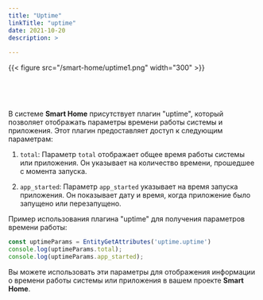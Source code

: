 ```yaml
---
title: "Uptime"
linkTitle: "uptime"
date: 2021-10-20
description: >
  
---
```


{{< figure src="/smart-home/uptime1.png" width="300" >}}

&nbsp;

&nbsp;

В системе **Smart Home** присутствует плагин "uptime", который позволяет отображать параметры времени работы системы и
приложения. Этот плагин предоставляет доступ к следующим параметрам:

1. `total`: Параметр `total` отображает общее время работы системы или приложения. Он указывает на количество времени,
   прошедшее с момента запуска.

2. `app_started`: Параметр `app_started` указывает на время запуска приложения. Он показывает дату и время, когда
   приложение было запущено или перезапущено.

Пример использования плагина "uptime" для получения параметров времени работы:

```javascript
const uptimeParams = EntityGetAttributes('uptime.uptime')
console.log(uptimeParams.total);
console.log(uptimeParams.app_started);
```

Вы можете использовать эти параметры для отображения информации о времени работы системы или приложения в вашем проекте
**Smart Home**.
